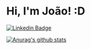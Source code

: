 # Hi, I'm João! :D

[![Linkedin Badge](https://img.shields.io/badge/-LinkedIn-blue?style=flat-square&logo=Linkedin&logoColor=white&link=https://www.linkedin.com/in/joao-marinho94/)](https://www.linkedin.com/in/joao-marinho94/)

[![Anurag's github stats](https://github-readme-stats.vercel.app/api?username=joaoMarinho94)](https://github.com/joaoMarinho94/github-readme-stats)

